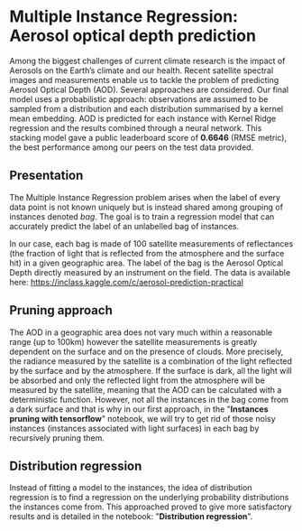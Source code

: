 # Multiple Instance Regression: Aerosol optical depth prediction

Among the biggest challenges of current climate research is the impact of Aerosols on the Earth’s climate and our health. Recent satellite spectral images and measurements enable us to tackle the problem of predicting Aerosol Optical Depth (AOD). Several approaches are considered. Our final model uses a probabilistic approach: observations are assumed to be sampled from a distribution and each distribution summarised by a kernel mean embedding.  AOD is predicted for each instance with Kernel Ridge regression and the results combined through a neural network.  This stacking model gave a public leaderboard score of __0.6646__ (RMSE metric), the best performance among our peers on the test data provided.

## Presentation

The Multiple Instance Regression problem arises when the label of every data point is not known uniquely but is instead shared among grouping of instances denoted _bag_. The goal is to train a regression model that can accurately predict the label of an unlabelled bag of instances.

In our case, each bag is made of 100 satellite measurements of reflectances (the fraction of light that is reflected from the atmosphere and the surface hit) in a given geographic area. The label of the bag is the Aerosol Optical Depth directly measured by an instrument on the field. The data is available here: https://inclass.kaggle.com/c/aerosol-prediction-practical

## Pruning approach

The AOD in a geographic area does not vary much within a reasonable range (up to 100km) however the satellite measurements is greatly dependent on the surface and on the presence of clouds. More precisely, the radiance measured by the satellite is a combination of the light reflected by the surface and by the atmosphere. If the surface is dark, all the light will be absorbed and only the reflected light from the atmosphere will be measured by the satellite, meaning that the AOD can be calculated with a deterministic function.
However, not all the instances in the bag come from a dark surface and that is why in our first approach, in the "__Instances pruning with tensorflow__" notebook, we will try to get rid of those noisy instances (instances associated with light surfaces) in each bag by recursively pruning them.

## Distribution regression

Instead  of  fitting  a  model  to  the  instances,  the  idea  of  distribution  regression is  to  find  a regression on the underlying probability distributions the instances come from. This approached proved to give more satisfactory results and is detailed in the notebook: "__Distribution regression__".


